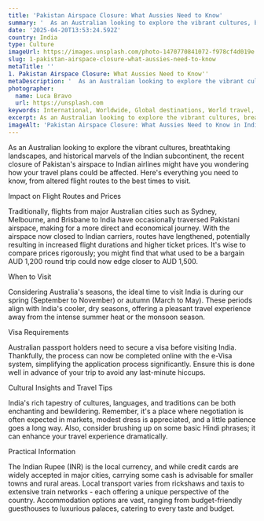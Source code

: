 ```yaml
---
title: 'Pakistan Airspace Closure: What Aussies Need to Know'
summary: '  As an Australian looking to explore the vibrant cultures, breathtaking landscapes, and historical marvels of the Indian subcontinent, the recent closu...'
date: '2025-04-20T13:53:24.592Z'
country: India
type: Culture
imageUrl: https://images.unsplash.com/photo-1470770841072-f978cf4d019e
slug: 1-pakistan-airspace-closure-what-aussies-need-to-know
metaTitle: ''
1. Pakistan Airspace Closure: What Aussies Need to Know''
metaDescription: '  As an Australian looking to explore the vibrant cultures, breathtaking landscapes, and historical marvels of the Indian subcontinent, the recent closu...'
photographer:
  name: Luca Bravo
  url: https://unsplash.com
keywords: International, Worldwide, Global destinations, World travel, Destinations, Places to visit, Travel guide, Vacation spots, Best places, Hidden gems, Travel tips, Must visit, Budget travel, Luxury travel, Adventure travel
excerpt: As an Australian looking to explore the vibrant cultures, breathtaking landscapes, and historical marvels of the Indian subcontinent, the recent...
imageAlt: 'Pakistan Airspace Closure: What Aussies Need to Know in India - Culture Guide | Photo by Luca Bravo'
---
```


As an Australian looking to explore the vibrant cultures, breathtaking landscapes, and historical marvels of the Indian subcontinent, the recent closure of Pakistan's airspace to Indian airlines might have you wondering how your travel plans could be affected. Here's everything you need to know, from altered flight routes to the best times to visit.

Impact on Flight Routes and Prices

Traditionally, flights from major Australian cities such as Sydney, Melbourne, and Brisbane to India have occasionally traversed Pakistani airspace, making for a more direct and economical journey. With the airspace now closed to Indian carriers, routes have lengthened, potentially resulting in increased flight durations and higher ticket prices. It's wise to compare prices rigorously; you might find that what used to be a bargain AUD 1,200 round trip could now edge closer to AUD 1,500.

When to Visit

Considering Australia's seasons, the ideal time to visit India is during our spring (September to November) or autumn (March to May). These periods align with India's cooler, dry seasons, offering a pleasant travel experience away from the intense summer heat or the monsoon season.

Visa Requirements

Australian passport holders need to secure a visa before visiting India. Thankfully, the process can now be completed online with the e-Visa system, simplifying the application process significantly. Ensure this is done well in advance of your trip to avoid any last-minute hiccups.

Cultural Insights and Travel Tips

India's rich tapestry of cultures, languages, and traditions can be both enchanting and bewildering. Remember, it's a place where negotiation is often expected in markets, modest dress is appreciated, and a little patience goes a long way. Also, consider brushing up on some basic Hindi phrases; it can enhance your travel experience dramatically.

Practical Information

The Indian Rupee (INR) is the local currency, and while credit cards are widely accepted in major cities, carrying some cash is advisable for smaller towns and rural areas. Local transport varies from rickshaws and taxis to extensive train networks - each offering a unique perspective of the country. Accommodation options are vast, ranging from budget-friendly guesthouses to luxurious palaces, catering to every taste and budget.
